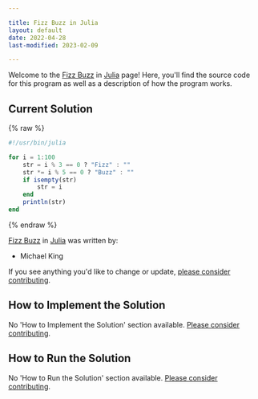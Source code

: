 ```yaml
---

title: Fizz Buzz in Julia
layout: default
date: 2022-04-28
last-modified: 2023-02-09

---
```


Welcome to the [Fizz Buzz](https://sampleprograms.io/projects/fizz-buzz) in [Julia](https://sampleprograms.io/languages/julia) page! Here, you'll find the source code for this program as well as a description of how the program works.

## Current Solution

{% raw %}

```julia
#!/usr/bin/julia

for i = 1:100
    str = i % 3 == 0 ? "Fizz" : ""
    str *= i % 5 == 0 ? "Buzz" : ""
    if isempty(str)
        str = i
    end
    println(str)
end
```

{% endraw %}

[Fizz Buzz](https://sampleprograms.io/projects/fizz-buzz) in [Julia](https://sampleprograms.io/languages/julia) was written by:

- Michael King

If you see anything you'd like to change or update, [please consider contributing](https://github.com/TheRenegadeCoder/sample-programs).

## How to Implement the Solution

No 'How to Implement the Solution' section available. [Please consider contributing](https://github.com/TheRenegadeCoder/sample-programs-website).

## How to Run the Solution

No 'How to Run the Solution' section available. [Please consider contributing](https://github.com/TheRenegadeCoder/sample-programs-website).